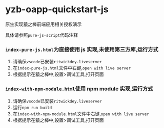 # yzb-oapp-quickstart-js

原生实现猿之棒前端应用相关授权演示

具体请参照`pure-js-script`代码注释

### `index-pure-js.html`为直接使用 js 实现,未使用第三方库,运行方式

1. 请确保`vscode`已安装`ritwickdey.liveserver`
2. 在`index-pure-js.html`文件中右键,`open with live server`
3. 根据提示在猿之棒中,设置>调试工具,打开页面

### `index-with-npm-module.html`使用 npm module 实现,运行方式

1. 请确保`vscode`已安装`ritwickdey.liveserver`
2. 运行`npm run build`
3. 在`index-with-npm-module.html`文件中右键,`open with live server`
4. 根据提示在猿之棒中,设置>调试工具,打开页面
